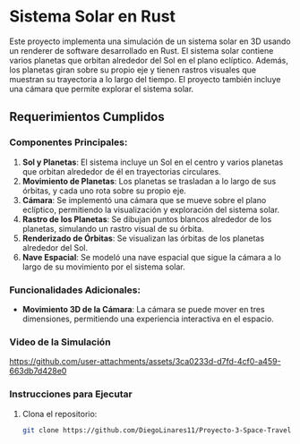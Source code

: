# Sistema Solar en Rust

Este proyecto implementa una simulación de un sistema solar en 3D usando un renderer de software desarrollado en Rust. El sistema solar contiene varios planetas que orbitan alrededor del Sol en el plano eclíptico. Además, los planetas giran sobre su propio eje y tienen rastros visuales que muestran su trayectoria a lo largo del tiempo. El proyecto también incluye una cámara que permite explorar el sistema solar.

## Requerimientos Cumplidos

### Componentes Principales:
1. **Sol y Planetas**: El sistema incluye un Sol en el centro y varios planetas que orbitan alrededor de él en trayectorias circulares.
2. **Movimiento de Planetas**: Los planetas se trasladan a lo largo de sus órbitas, y cada uno rota sobre su propio eje.
3. **Cámara**: Se implementó una cámara que se mueve sobre el plano eclíptico, permitiendo la visualización y exploración del sistema solar.
4. **Rastro de los Planetas**: Se dibujan puntos blancos alrededor de los planetas, simulando un rastro visual de su órbita.
5. **Renderizado de Órbitas**: Se visualizan las órbitas de los planetas alrededor del Sol.
6. **Nave Espacial**: Se modeló una nave espacial que sigue la cámara a lo largo de su movimiento por el sistema solar.

### Funcionalidades Adicionales:
- **Movimiento 3D de la Cámara**: La cámara se puede mover en tres dimensiones, permitiendo una experiencia interactiva en el espacio.


### Video de la Simulación



https://github.com/user-attachments/assets/3ca0233d-d7fd-4cf0-a459-663db7d428e0



### Instrucciones para Ejecutar

1. Clona el repositorio:
   ```bash
   git clone https://github.com/DiegoLinares11/Proyecto-3-Space-Travel
